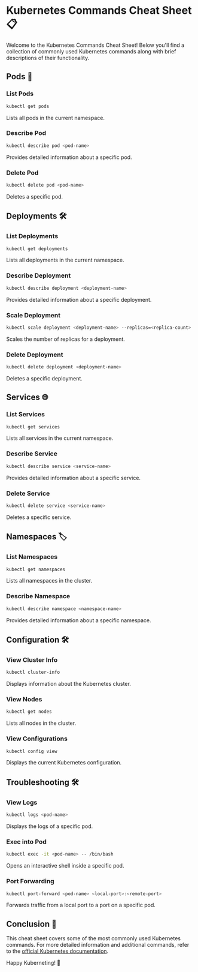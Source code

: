 # Kubernetes Commands Cheat Sheet 📋

Welcome to the Kubernetes Commands Cheat Sheet! Below you'll find a collection of commonly used Kubernetes commands along with brief descriptions of their functionality.

## Pods 🚀

### List Pods
```sh
kubectl get pods
```
Lists all pods in the current namespace.

### Describe Pod
```sh
kubectl describe pod <pod-name>
```
Provides detailed information about a specific pod.

### Delete Pod
```sh
kubectl delete pod <pod-name>
```
Deletes a specific pod.

## Deployments 🛠️

### List Deployments
```sh
kubectl get deployments
```
Lists all deployments in the current namespace.

### Describe Deployment
```sh
kubectl describe deployment <deployment-name>
```
Provides detailed information about a specific deployment.

### Scale Deployment
```sh
kubectl scale deployment <deployment-name> --replicas=<replica-count>
```
Scales the number of replicas for a deployment.

### Delete Deployment
```sh
kubectl delete deployment <deployment-name>
```
Deletes a specific deployment.

## Services 🌐

### List Services
```sh
kubectl get services
```
Lists all services in the current namespace.

### Describe Service
```sh
kubectl describe service <service-name>
```
Provides detailed information about a specific service.

### Delete Service
```sh
kubectl delete service <service-name>
```
Deletes a specific service.

## Namespaces 🏷️

### List Namespaces
```sh
kubectl get namespaces
```
Lists all namespaces in the cluster.

### Describe Namespace
```sh
kubectl describe namespace <namespace-name>
```
Provides detailed information about a specific namespace.

## Configuration 🛠️

### View Cluster Info
```sh
kubectl cluster-info
```
Displays information about the Kubernetes cluster.

### View Nodes
```sh
kubectl get nodes
```
Lists all nodes in the cluster.

### View Configurations
```sh
kubectl config view
```
Displays the current Kubernetes configuration.

## Troubleshooting 🛠️

### View Logs
```sh
kubectl logs <pod-name>
```
Displays the logs of a specific pod.

### Exec into Pod
```sh
kubectl exec -it <pod-name> -- /bin/bash
```
Opens an interactive shell inside a specific pod.

### Port Forwarding
```sh
kubectl port-forward <pod-name> <local-port>:<remote-port>
```
Forwards traffic from a local port to a port on a specific pod.

## Conclusion 🎉

This cheat sheet covers some of the most commonly used Kubernetes commands. For more detailed information and additional commands, refer to the [official Kubernetes documentation](https://kubernetes.io/docs/reference/generated/kubectl/kubectl-commands).

Happy Kuberneting! 🚀
